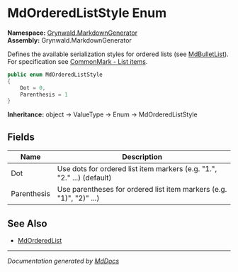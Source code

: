 ﻿<!--  
  <auto-generated>   
    The contents of this file were generated by a tool.  
    Changes to this file may be list if the file is regenerated  
  </auto-generated>   
-->

# MdOrderedListStyle Enum

**Namespace:** [Grynwald.MarkdownGenerator](../index.md)  
**Assembly:** Grynwald.MarkdownGenerator

Defines the available serialization styles for ordered lists (see [MdBulletList](../MdBulletList/index.md)). For specification see [CommonMark \- List items](https://spec.commonmark.org/0.28/#list-items).

```csharp
public enum MdOrderedListStyle
{
    Dot = 0,
    Parenthesis = 1
}
```

**Inheritance:** object → ValueType → Enum → MdOrderedListStyle

## Fields

| Name        | Description                                                            |
| ----------- | ---------------------------------------------------------------------- |
| Dot         | Use dots for ordered list item markers (e.g. "1.", "2." ...) (default) |
| Parenthesis | Use parentheses for ordered list item markers (e.g. "1)", "2)" ...)    |

## See Also

- [MdOrderedList](../MdOrderedList/index.md)

___

*Documentation generated by [MdDocs](https://github.com/ap0llo/mddocs)*
